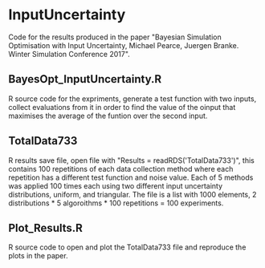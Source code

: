 # InputUncertainty
Code for the results produced in the paper "Bayesian Simulation Optimisation with Input Uncertainty, Michael Pearce, Juergen Branke. Winter Simulation Conference 2017".

## BayesOpt_InputUncertainty.R
R source code for the expriments, generate a test function with two inputs, collect evaluations from it in order to find the value of the oinput that maximises the average of the funtion over the second input.

## TotalData733
R results save file, open file with "Results = readRDS('TotalData733')", this contains 100 repetitions of each data collection method where each repetition has a different test function and noise value. Each of 5 methods was applied 100 times each using two different input uncertainty distributions, uniform, and triangular. The file is a list with 1000 elements, 2 distributions * 5 algoroithms * 100 repetitions = 100 experiments.

## Plot_Results.R
R source code to open and plot the TotalData733 file and reproduce the plots in the paper.

